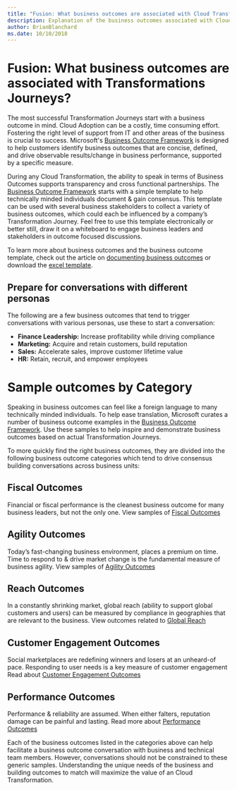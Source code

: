 ```yaml
---
title: "Fusion: What business outcomes are associated with Cloud Transformations?"
description: Explanation of the business outcomes associated with Cloud Transformations
author: BrianBlanchard
ms.date: 10/10/2018
---
```


# Fusion: What business outcomes are associated with Transformations Journeys?

The most successful Transformation Journeys start with a business outcome in mind. Cloud Adoption can be a costly, time consuming effort. Fostering the right level of support from IT and other areas of the business is crucial to success. Microsoft's [Business Outcome Framework](../overview.md) is designed to help customers identify business outcomes that are concise, defined, and drive observable results/change in business performance, supported by a specific measure.

During any Cloud Transformation, the ability to speak in terms of Business Outcomes supports transparency and cross functional partnerships. The [Business Outcome Framework](../overview.md) starts with a simple template to help technically minded individuals document & gain consensus. This template can be used with several business stakeholders to collect a variety of business outcomes, which could each be influenced by a company’s Transformation Journey. Feel free to use this template electronically or better still, draw it on a whiteboard to engage business leaders and stakeholders in outcome focused discussions. 

To learn more about business outcomes and the business outcome template, check out the article on [documenting business outcomes](how-to-use-the-business-outcome-template.md) or download the [excel template](business-outcome-template.xlsx).

## Prepare for conversations with different personas

The following are a few business outcomes that tend to trigger conversations with various personas, use these to start a conversation:

* **Finance Leadership:** Increase profitability while driving compliance
* **Marketing:** Acquire and retain customers, build reputation
* **Sales:** Accelerate sales, improve customer lifetime value
* **HR:** Retain, recruit, and empower employees

# Sample outcomes by Category

Speaking in business outcomes can feel like a foreign language to many technically minded individuals. To help ease translation, Microsoft curates a number of business outcome examples in the [Business Outcome Framework](../overview.md). Use these samples  to help inspire and demonstrate business outcomes based on actual Transformation Journeys.

To more quickly find the right business outcomes, they are divided into the following business outcome categories which tend to drive consensus building conversations across business units:

## Fiscal Outcomes

Financial or fiscal performance is the cleanest business outcome for many business leaders, but not the only one.
View samples of [Fiscal Outcomes](fiscal-outcomes.md)

## Agility Outcomes

Today’s fast-changing business environment, places a premium on time. Time to respond to & drive market change is the fundamental measure of business agility.
View samples of [Agility Outcomes](agility-outcomes.md)

## Reach Outcomes

In a constantly shrinking market, global reach (ability to support global customers and users) can be measured by compliance in geographies that are relevant to the business.
View outcomes related to [Global Reach](reach-outcomes.md)

## Customer Engagement Outcomes

Social marketplaces are redefining winners and losers at an unheard-of pace. Responding to user needs is a key measure of customer engagement
Read about [Customer Engagement Outcomes](engagement-outcomes.md)

## Performance Outcomes

Performance & reliability are assumed. When either falters, reputation damage can be painful and lasting.
Read more about [Performance Outcomes](performance-outcomes.md)

Each of the business outcomes listed in the categories above can help facilitate a business outcome conversation with business and technical team members. However, conversations should not be constrained to these generic samples. Understanding the unique needs of the business and building outcomes to match will maximize the value of an Cloud Transformation.